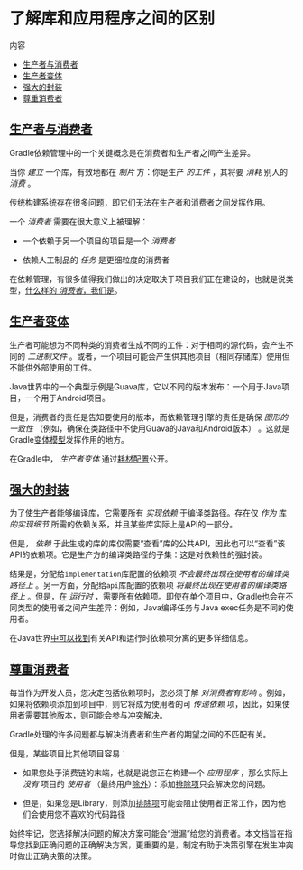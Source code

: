 # 了解库和应用程序之间的区别


内容

  * [生产者与消费者](#sub_producers-vs-consumers)
  * [生产者变体](#sub_producer-variants)
  * [强大的封装](#sub_strong-encapsulation)
  * [尊重消费者](#sub_being-respectful-consumers)

<h2 id = '#sub_producers-vs-consumers'> <a href = '#sub_producers-vs-consumers'>生产者与消费者</a> </h2>

Gradle依赖管理中的一个关键概念是在消费者和生产者之间产生差异。

当你 _建立_ 一个库，有效地都在 _制片_ 方：你是生产 _的工件_ ，其将要 _消耗_ 别人的 _消费_ 。

传统构建系统存在很多问题，即它们无法在生产者和消费者之间发挥作用。

一个 _消费者_ 需要在很大意义上被理解：

  * 一个依赖于另一个项目的项目是一个 _消费者_

  * 依赖人工制品的 _任务_ 是更细粒度的消费者

在依赖管理，有很多值得我们做出的决定取决于项目我们正在建设的，也就是说类型，[什么样的 _消费者_，我们是](#sub_being-respectful-consumers)。

<h2 id = '#sub_producer-variants'> <a href = '#sub_producer-variants'>生产者变体</a> </h2>

生产者可能想为不同种类的消费者生成不同的工件：对于相同的源代码，会产生不同的 _二进制文件_
。或者，一个项目可能会产生供其他项目（相同存储库）使用但不能供外部使用的工件。

Java世界中的一个典型示例是Guava库，它以不同的版本发布：一个用于Java项目，一个用于Android项目。

但是，消费者的责任是告知要使用的版本，而依赖管理引擎的责任是确保 _图形的一致性_ （例如，确保在类路径中不使用Guava的Java和Android版本）
。这就是Gradle[变体模型](/md/使用变体属性.md)发挥作用的地方。

在Gradle中， _生产者变体_
通过[耗材配置](/md/声明依赖.md#sec_resolvable-consumable-configs)公开。

<h2 id = '#sub_strong-encapsulation'> <a href = '#sub_strong-encapsulation'>强大的封装</a> </h2>

为了使生产者能够编译库，它需要所有 _实现依赖_ 于编译类路径。存在仅 _作为_ 库 _的实现细节_ 所需的依赖关系，并且某些库实际上是API的一部分。

但是， _依赖_ 于此生成的库的库仅需要“查看”库的公共API，因此也可以“查看”该API的依赖项。它是生产方的编译类路径的子集：这是对依赖性的强封装。

结果是，分配给`implementation`库配置的依赖项 _不会最终出现在使用者的编译类路径上_ 。另一方面，分配给`api`库配置的依赖项
_将最终出现在使用者的编译类路径上_ 。但是，在 _运行时_
，需要所有依赖项。即使在单个项目中，Gradle也会在不同类型的使用者之间产生差异：例如，Java编译任务与Java exec任务是不同的使用者。

在Java世界[中可以找到](/md/Java库插件.md)有关API和运行时依赖项分离的更多详细信息。

<h2 id = '#sub_being-respectful-consumers'> <a href = '#sub_being-respectful-consumers'>尊重消费者</a> </h2>

每当作为开发人员，您决定包括依赖项时，您必须了解 _对消费者有影响_ 。例如，如果将依赖项添加到项目中，则它将成为使用者的可 _传递依赖_
项，因此，如果使用者需要其他版本，则可能会参与冲突解决。

Gradle处理的许多问题都与解决消费者和生产者的期望之间的不匹配有关。

但是，某些项目比其他项目容易：

  * 如果您处于消费链的末端，也就是说您正在构建一个 _应用程序_ ，那么实际上 _没有_ 项目的 _使用者_ （最终用户[除外](/md/降级版本并排除依赖项.md#sec_excluding-transitive-deps)）：添加[排除项](/md/降级版本并排除依赖项.md#sec_excluding-transitive-deps)只会解决您的问题。

  * 但是，如果您是Library，则添加[排除项](/md/降级版本并排除依赖项.md#sec_excluding-transitive-deps)可能会阻止使用者正常工作，因为他们会使用您不喜欢的代码路径

始终牢记，您选择解决问题的解决方案可能会“泄漏”给您的消费者。本文档旨在指导您找到正确问题的正确解决方案，更重要的是，制定有助于决策引擎在发生冲突时做出正确决策的决策。

